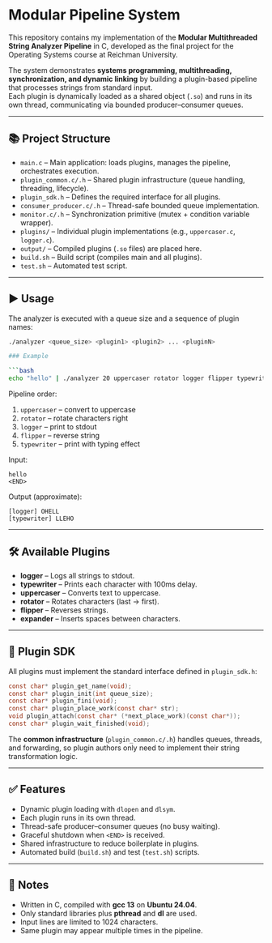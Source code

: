 # Modular Pipeline System

This repository contains my implementation of the **Modular Multithreaded String Analyzer Pipeline** in C, developed as the final project for the Operating Systems course at Reichman University.  

The system demonstrates **systems programming, multithreading, synchronization, and dynamic linking** by building a plugin-based pipeline that processes strings from standard input.  
Each plugin is dynamically loaded as a shared object (`.so`) and runs in its own thread, communicating via bounded producer–consumer queues.

---

## 📚 Project Structure

- `main.c` – Main application: loads plugins, manages the pipeline, orchestrates execution.  
- `plugin_common.c/.h` – Shared plugin infrastructure (queue handling, threading, lifecycle).  
- `plugin_sdk.h` – Defines the required interface for all plugins.  
- `consumer_producer.c/.h` – Thread-safe bounded queue implementation.  
- `monitor.c/.h` – Synchronization primitive (mutex + condition variable wrapper).  
- `plugins/` – Individual plugin implementations (e.g., `uppercaser.c`, `logger.c`).  
- `output/` – Compiled plugins (`.so` files) are placed here.  
- `build.sh` – Build script (compiles main and all plugins).  
- `test.sh` – Automated test script.  

---

## ▶️ Usage

The analyzer is executed with a queue size and a sequence of plugin names:

```bash
./analyzer <queue_size> <plugin1> <plugin2> ... <pluginN>

### Example

```bash
echo "hello" | ./analyzer 20 uppercaser rotator logger flipper typewriter
```

Pipeline order:

1. `uppercaser` – convert to uppercase
2. `rotator` – rotate characters right
3. `logger` – print to stdout
4. `flipper` – reverse string
5. `typewriter` – print with typing effect

Input:

```
hello
<END>
```

Output (approximate):

```
[logger] OHELL
[typewriter] LLEHO
```

---

## 🛠 Available Plugins

* **logger** – Logs all strings to stdout.
* **typewriter** – Prints each character with 100ms delay.
* **uppercaser** – Converts text to uppercase.
* **rotator** – Rotates characters (last → first).
* **flipper** – Reverses strings.
* **expander** – Inserts spaces between characters.

---

## 🧩 Plugin SDK

All plugins must implement the standard interface defined in `plugin_sdk.h`:

```c
const char* plugin_get_name(void);
const char* plugin_init(int queue_size);
const char* plugin_fini(void);
const char* plugin_place_work(const char* str);
void plugin_attach(const char* (*next_place_work)(const char*));
const char* plugin_wait_finished(void);
```

The **common infrastructure** (`plugin_common.c/.h`) handles queues, threads, and forwarding, so plugin authors only need to implement their string transformation logic.

---

## ✅ Features

* Dynamic plugin loading with `dlopen` and `dlsym`.
* Each plugin runs in its own thread.
* Thread-safe producer–consumer queues (no busy waiting).
* Graceful shutdown when `<END>` is received.
* Shared infrastructure to reduce boilerplate in plugins.
* Automated build (`build.sh`) and test (`test.sh`) scripts.

---

## 📖 Notes

* Written in C, compiled with **gcc 13** on **Ubuntu 24.04**.
* Only standard libraries plus **pthread** and **dl** are used.
* Input lines are limited to 1024 characters.
* Same plugin may appear multiple times in the pipeline.
